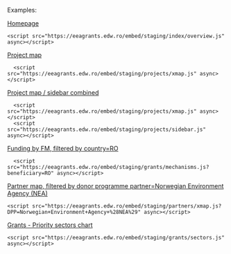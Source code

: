 Examples:

<a href="https://eea-norway-grants.github.io/prototyping/embed/staging/homepage.html" target="_blank">Homepage</a>
```
<script src="https://eeagrants.edw.ro/embed/staging/index/overview.js" async></script>
```

<a href="https://eea-norway-grants.github.io/prototyping/embed/staging/project_map.html" target="_blank">Project map</a>
```
  <script src="https://eeagrants.edw.ro/embed/staging/projects/xmap.js" async></script>
```

<a href="https://eea-norway-grants.github.io/prototyping/embed/staging/project_map-sidebar.html" target="_blank">Project map / sidebar combined</a>
```
  <script src="https://eeagrants.edw.ro/embed/staging/projects/xmap.js" async></script>
  <script src="https://eeagrants.edw.ro/embed/staging/projects/sidebar.js" async></script>
```

<a href="https://eea-norway-grants.github.io/prototyping/embed/staging/fm.html" target="_blank">Funding by FM, filtered by country=RO</a>
```
  <script src="https://eeagrants.edw.ro/embed/staging/grants/mechanisms.js?beneficiary=RO" async></script>
```

<a href="https://eea-norway-grants.github.io/prototyping/embed/staging/partner_map.html" target="_blank">Partner map, filtered by donor programme partner=Norwegian Environment Agency (NEA)</a>
```
<script src="https://eeagrants.edw.ro/embed/staging/partners/xmap.js?DPP=Norwegian+Environment+Agency+%28NEA%29" async></script>
```

<a href="https://eea-norway-grants.github.io/prototyping/embed/staging/sectors.html" target="_blank">Grants - Priority sectors chart</a>
```
<script src="https://eeagrants.edw.ro/embed/staging/grants/sectors.js" async></script>
```
